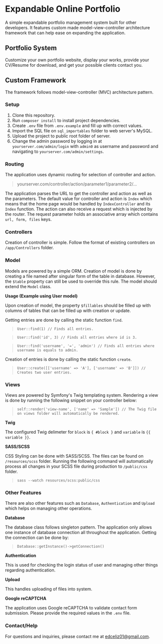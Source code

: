 # Expandable Online Portfolio
A simple expandable portfolio management system built for other developers. It features custom made model-view-controller architecture framework that can help ease on expanding the application.

## Portfolio System
Customize your own portfolio website, display your works, provide your CV/Resume for download, and get your possible clients contact you.

## Custom Framework
The framework follows model-view-controller (MVC) architecture pattern.

### Setup
1. Clone this repository.
2. Run `composer install` to install project dependencies.
3. Create `.env` file from `.env.example` and fill up with correct values.
4. Import the SQL file on `sql_importables` folder to web server's MySQL.
5. Upload the project to public root folder of server.
6. Change the admin password by logging in at `yourserver.com/admin/login` with `admin0` as username and password and navigating to `yourserver.com/admin/settings`.

### Routing
The application uses dynamic routing for selection of controller and action.
> yourserver.com/controller/action/parameter1/parameter2/...

The application parses the URL to get the controller and action as well as the parameters. The default value for controller and action is `Index` which means that the home page would be handled by `IndexController` and its `Index` function. The action can also receive a request which is injected by the router. The request parameter holds an associative array which contains `url, form, files` keys.

### Controllers
Creation of controller is simple. Follow the format of existing controllers on `/app/Controllers` folder.

### Model
Models are powered by a simple ORM. Creation of model is done by creating a file named after singular form of the table in database. However, the `$table` property can still be used to override this rule. The model should extend the `Model` class.

**Usage (Example using User model)**

Upon creation of model, the property `$fillables` should be filled up with columns of tables that can be filled up with creation or update.

Getting entries are done by calling the static function `find`.

> `User::find(1) // Finds all entries.`

> `User::find('id', 3) // Finds all entries where id is 3.`

> `User::find('username', '=', 'admin') // Finds all entries where username is equals to admin.`

Creation of entries is done by calling the static function `create`.

> `User::create([['username' => 'A'], ['username' => 'B']]) // Creates two user entries.`

### Views
Views are powered by Symfony's Twig templating system. Rendering a view is done by running the following snippet on your controller below:

> `self::render('view-name', ['name' => 'Sample']) // The Twig file on views folder will automatically be rendered.`

**Twig**

The configured Twig delimeter for `block` is `{ #block }` and `variable` is `{{ variable }}`.

**SASS/SCSS**

CSS Styling can be done with SASS/SCSS. The files can be found on `/resources/scss` folder. Running the following command will automatically process all changes in your SCSS file during production to `/public/css` folder.

> `sass --watch resources/scss:public/css`

### Other Features
There are also other features such as `Database`, `Authentication` and `Upload` which helps on managing other operations.

**Database**

The database class follows singleton pattern. The application only allows one instance of database connection all throughout the application. Getting the connection can be done by:

> `Database::getInstance()->getConnection()`

**Authentication**

This is used for checking the login status of user and managing other things regarding authentication.

**Upload**

This handles uploading of files into system.

**Google reCAPTCHA**

The application uses Google reCAPTCHA to validate contact form submission. Please provide the required values in the `.env` file.

### Contact/Help

For questions and inquiries, please contact me at edceliz01@gmail.com.